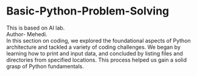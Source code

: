 # Basic-Python-Problem-Solving

This is based on AI lab.
<br>
Author- Mehedi.
<br>
In this section on coding, we explored the foundational aspects of Python architecture and tackled a variety of coding challenges. We began by learning how to print and input data, and concluded by listing files and directories from specified locations. This process helped us gain a solid grasp of Python fundamentals.
